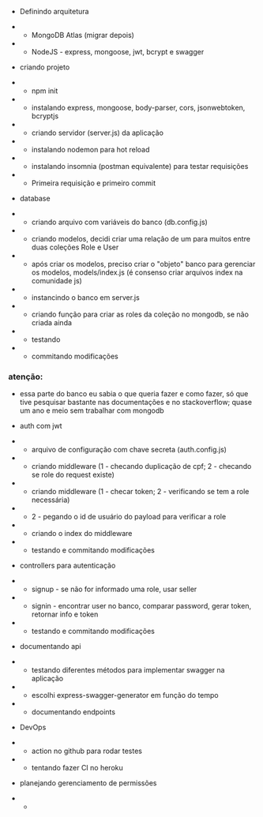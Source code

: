 - Definindo arquitetura
- - MongoDB Atlas (migrar depois)
- - NodeJS - express, mongoose, jwt, bcrypt e swagger

- criando projeto
- - npm init
- - instalando express, mongoose, body-parser, cors, jsonwebtoken, bcryptjs
- - criando servidor (server.js) da aplicação
- - instalando nodemon para hot reload
- - instalando insomnia (postman equivalente) para testar requisições
- - Primeira requisição e primeiro commit

- database
- - criando arquivo com variáveis do banco (db.config.js)
- - criando modelos, decidi criar uma relação de um para muitos entre duas coleções Role e User
- - após criar os modelos, preciso criar o "objeto" banco para gerenciar os modelos, models/index.js (é consenso criar arquivos index na comunidade js)
- - instancindo o banco em server.js
- - criando função para criar as roles da coleção no mongodb, se não criada ainda
- - testando
- - commitando modificações
### atenção: 
- essa parte do banco eu sabia o que queria fazer e como fazer, só que tive pesquisar bastante nas documentações e no stackoverflow; quase um ano e meio sem trabalhar com mongodb

- auth com jwt
- - arquivo de configuração com chave secreta (auth.config.js)
- - criando middleware (1 - checando duplicação de cpf; 2 - checando se role do request existe)
- - criando middleware (1 - checar token; 2 - verificando se tem a role necessária)
- - 2 - pegando o id de usuário do payload para verificar a role
- - criando o index do middleware
- - testando e commitando modificações

- controllers para autenticação
- - signup - se não for informado uma role, usar seller
- - signin - encontrar user no banco, comparar password, gerar token, retornar info e token
- - testando e commitando modificações

- documentando api
- - testando diferentes métodos para implementar swagger na aplicação
- - escolhi express-swagger-generator em função do tempo
- - documentando endpoints

- DevOps
- - action no github para rodar testes
- - tentando fazer CI no heroku

- planejando gerenciamento de permissões
- - 
